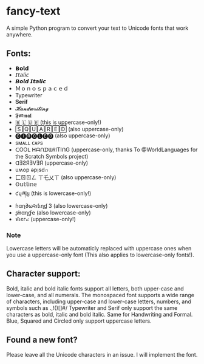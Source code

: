 # fancy-text
A simple Python program to convert your text to Unicode fonts that work anywhere. 

## Fonts:
- 𝗕𝗼𝗹𝗱
- 𝘐𝘵𝘢𝘭𝘪𝘤
- 𝘽𝙤𝙡𝙙 𝙄𝙩𝙖𝙡𝙞𝙘
- Ｍｏｎｏｓｐａｃｅｄ
- Typewriter
- 𝐒𝐞𝐫𝐢𝐟
- 𝓗𝓪𝓷𝓭𝔀𝓻𝓲𝓽𝓲𝓷𝓰
- 𝕱𝖔𝖗𝖒𝖆𝖑
- 🇧 🇱 🇺 🇪 (this is uppercase-only!)
- 🅂🅀🅄🄰🅁🄴🄳 (also uppercase-only)
- 🅒🅘🅡🅒🅛🅔🅓 (also uppercase-only)
- sᴍᴀʟʟ ᴄᴀᴘs
- ᑕOOᒪ ᕼᗩᑎᗪᗯᖇITIᑎG (uppercase-only, thanks To @WorldLanguages for the Scratch Symbols project)
- ᗡƎƧЯƎVƎЯ (uppercase-only)
- uʍop ǝpᴉsd∩
- 匚ㄖㄖㄥ ㄒ乇乂ㄒ (also uppercase-only)
- 𝕆𝕦𝕥𝕝𝕚𝕟𝕖
- ƈųཞƖყ (this is lowercase-only!)
- ɦαɳ∂ω૨เƭเɳɠ 3 (also lowercase-only)
- ʂƚɾαɳɠҽ (also lowercase-only)
- ฬเєг๔ (uppercase-only!)

### Note
Lowercase letters will be automaticly replaced with uppercase ones when you use a uppercase-only font (This also applies to lowercase-only fonts!).

## Character support:
Bold, italic and bold italic fonts support all letters, both upper-case and lower-case, and all numerals.
The monospaced font supports a wide range of characters, including upper-case and lower-case letters, numbers, and symbols such as .,!()[]#/
Typewriter and Serif only support the same characters as bold, italic and bold italic. Same for Handwriting and Formal.
Blue, Squared and Circled only support uppercase letters.


## Found a new font?
Please leave all the Unicode characters in an issue. I will implement the font. 
